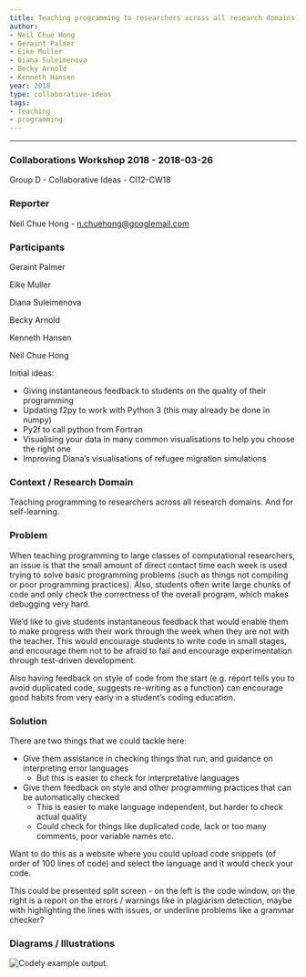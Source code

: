 ```yaml
---
title: Teaching programming to researchers across all research domains
author:
- Neil Chue Hong
- Geraint Palmer
- Eike Muller
- Diana Suleimenova
- Becky Arnold
- Kenneth Hansen
year: 2018
type: collaborative-ideas
tags:
- teaching
- programming
---
```


<hr>

### Collaborations Workshop 2018 - 2018-03-26

Group D - Collaborative Ideas - CI12-CW18

### **Reporter**

Neil Chue Hong - n.chuehong@googlemail.com

### **Participants**

Geraint Palmer

Eike Muller

Diana Suleimenova

Becky Arnold

Kenneth Hansen

Neil Chue Hong

Initial ideas: 

* Giving instantaneous feedback to students on the quality of their programming
* Updating f2py to work with Python 3 (this may already be done in numpy)
* Py2f to call python from Fortran
* Visualising your data in many common visualisations to help you choose the right one
* Improving Diana’s visualisations of refugee migration simulations

### **Context / Research Domain**

Teaching programming to researchers across all research domains. And for self-learning.

### **Problem**

When teaching programming to large classes of computational researchers, an issue is that the small amount of direct contact time each week is used trying to solve basic programming problems (such as things not compiling or poor programming practices). Also, students often write large chunks of code and only check the correctness of the overall program, which makes debugging very hard.

We’d like to give students instantaneous feedback that would enable them to make progress with their work through the week when they are not with the teacher. This would encourage students to write code in small stages, and encourage them not to be afraid to fail and encourage experimentation through test-driven development.

Also having feedback on style of code from the start (e.g. report tells you to avoid duplicated code, suggests re-writing as a function) can encourage good habits from very early in a student’s coding education.


### **Solution**

There are two things that we could tackle here:

* Give them assistance in checking things that run, and guidance on interpreting error languages
    * But this is easier to check for interpretative languages
* Give them feedback on style and other programming practices that can be automatically checked
    * This is easier to make language independent, but harder to check actual quality
    * Could check for things like duplicated code, lack or too many comments, poor variable names etc. 

Want to do this as a website where you could upload code snippets (of order of 100 lines of code) and select the language and it would check your code.

This could be presented split screen - on the left is the code window, on the right is a report on the errors / warnings like in plagiarism detection, maybe with highlighting the lines with issues, or underline problems like a grammar checker? 

### **Diagrams / Illustrations**

![Codely example output.](../images/cw18-codely.png)
